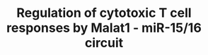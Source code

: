 ---
annotations:
- id: CL:0000813
  parent: native cell
  type: Cell Type Ontology
  value: memory T cell
- id: PW:0000235
  parent: regulatory pathway
  type: Pathway Ontology
  value: adaptive immune response pathway
- id: CL:0000910
  parent: native cell
  type: Cell Type Ontology
  value: cytotoxic T cell
authors:
- Khanspers
- Eweitz
citedin: ''
communities: []
description: Regulation of activation and differentiation of cytotoxic T cells by
  long non-coding RNA Malat1 (Metastasis Associated Lung Adenocarcinoma Transcript
  1) and the microRNA family miR-15/16.  This pathway model is developed based on
  Figure 8 in (https://www.ncbi.nlm.nih.gov/pmc/articles/PMC10735224/ Wheeler et al).
last-edited: 2024-09-21
ndex: null
organisms:
- Homo sapiens
redirect_from:
- /index.php/Pathway:WP5489
- /instance/WP5489
- /instance/WP5489_r135496
revision: r135496
schema-jsonld:
- '@context': https://schema.org/
  '@id': https://wikipathways.github.io/pathways/WP5489.html
  '@type': Dataset
  creator:
    '@type': Organization
    name: WikiPathways
  description: Regulation of activation and differentiation of cytotoxic T cells by
    long non-coding RNA Malat1 (Metastasis Associated Lung Adenocarcinoma Transcript
    1) and the microRNA family miR-15/16.  This pathway model is developed based on
    Figure 8 in (https://www.ncbi.nlm.nih.gov/pmc/articles/PMC10735224/ Wheeler et
    al).
  keywords:
  - BCL2
  - CD247
  - CD27
  - CD28
  - CD3D
  - CD3E
  - CD3G
  - CD43
  - CD80
  - CD86
  - IL2
  - MALAT1
  - TRA
  - TRB
  license: CC0
  name: 'Regulation of cytotoxic T cell responses by Malat1 - miR-15/16 circuit '
seo: CreativeWork
title: 'Regulation of cytotoxic T cell responses by Malat1 - miR-15/16 circuit '
wpid: WP5489
---
